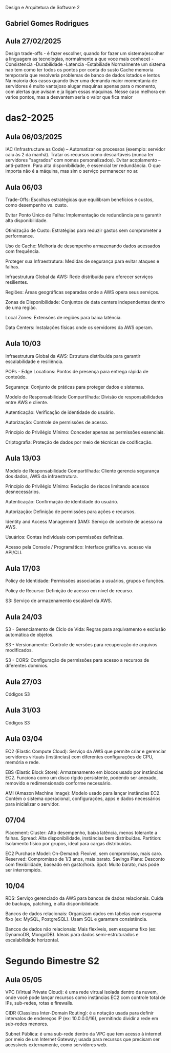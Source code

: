 Design e Arquitetura de Software 2

## Gabriel Gomes Rodrigues

## Aula 27/02/2025

Design trade-offs - é fazer escolher, quando for fazer um sistema(escolher a linguagem as tecnologias, normalmente a que voce mais conhece)
-Consistencia
-Durabilidade
-Latencia
-Estabiliade
Normalmente um sistema nao tem como ter todos os pontos por conta do susto
Cache memoria temporaria que resolveria problemas de banco de dados lotados e lentos
Na maioria dos casos quando tiver uma demanda maior momentania de servidores é muito vantajoso alugar maquinas apenas para o momento, com alertas que avisam e ja ligam essas maquinas. Nesse caso melhora em varios pontos, mas a desvantem seria o valor que fica maior

# das2-2025

## Aula 06/03/2025

IAC (Infrastructure as Code) – Automatizar os processos (exemplo: servidor caiu às 2 da manhã).
Tratar os recursos como descartáveis (nunca ter servidores "sagrados" com nomes personalizados).
Evitar acoplamento – anti-pattern.
Para alta disponibilidade, é essencial ter redundância.
O que importa não é a máquina, mas sim o serviço permanecer no ar.

## Aula 06/03

Trade-Offs: Escolhas estratégicas que equilibram benefícios e custos, como desempenho vs. custo.

Evitar Ponto Único de Falha: Implementação de redundância para garantir alta disponibilidade.

Otimização de Custo: Estratégias para reduzir gastos sem comprometer a performance.

Uso de Cache: Melhoria de desempenho armazenando dados acessados com frequência.

Proteger sua Infraestrutura: Medidas de segurança para evitar ataques e falhas.

Infraestrutura Global da AWS: Rede distribuída para oferecer serviços resilientes.

Regiões: Áreas geográficas separadas onde a AWS opera seus serviços.

Zonas de Disponibilidade: Conjuntos de data centers independentes dentro de uma região.

Local Zones: Extensões de regiões para baixa latência.

Data Centers: Instalações físicas onde os servidores da AWS operam.

## Aula 10/03

Infraestrutura Global da AWS: Estrutura distribuída para garantir escalabilidade e resiliência.

POPs - Edge Locations: Pontos de presença para entrega rápida de conteúdo.

Segurança: Conjunto de práticas para proteger dados e sistemas.

Modelo de Responsabilidade Compartilhada: Divisão de responsabilidades entre AWS e cliente.

Autenticação: Verificação de identidade do usuário.

Autorização: Controle de permissões de acesso.

Princípio do Privilégio Mínimo: Conceder apenas as permissões essenciais.

Criptografia: Proteção de dados por meio de técnicas de codificação.

## Aula 13/03

Modelo de Responsabilidade Compartilhada: Cliente gerencia segurança dos dados, AWS da infraestrutura.

Princípio do Privilégio Mínimo: Redução de riscos limitando acessos desnecessários.

Autenticação: Confirmação de identidade do usuário.

Autorização: Definição de permissões para ações e recursos.

Identity and Access Management (IAM): Serviço de controle de acesso na AWS.

Usuários: Contas individuais com permissões definidas.

Acesso pela Console / Programático: Interface gráfica vs. acesso via API/CLI.

## Aula 17/03

Policy de Identidade: Permissões associadas a usuários, grupos e funções.

Policy de Recurso: Definição de acesso em nível de recurso.

S3: Serviço de armazenamento escalável da AWS.

## Aula 24/03

S3 - Gerenciamento de Ciclo de Vida: Regras para arquivamento e exclusão automática de objetos.

S3 - Versionamento: Controle de versões para recuperação de arquivos modificados.

S3 - CORS: Configuração de permissões para acesso a recursos de diferentes domínios.

## Aula 27/03

Códigos S3

## Aula 31/03

Códigos S3

## Aula 03/04

EC2 (Elastic Compute Cloud): Serviço da AWS que permite criar e gerenciar servidores virtuais (instâncias) com diferentes configurações de CPU, memória e rede.

EBS (Elastic Block Store): Armazenamento em blocos usado por instâncias EC2. Funciona como um disco rígido persistente, podendo ser anexado, removido e redimensionado conforme necessário.

AMI (Amazon Machine Image): Modelo usado para lançar instâncias EC2. Contém o sistema operacional, configurações, apps e dados necessários para inicializar o servidor.

## 07/04

Placement:
Cluster: Alto desempenho, baixa latência, menos tolerante a falhas.
Spread: Alta disponibilidade, instâncias bem distribuídas.
Partition: Isolamento físico por grupos, ideal para cargas distribuídas.

EC2 Purchase Model:
On-Demand: Flexível, sem compromisso, mais caro.
Reserved: Compromisso de 1/3 anos, mais barato.
Savings Plans: Desconto com flexibilidade, baseado em gasto/hora.
Spot: Muito barato, mas pode ser interrompido.

## 10/04

RDS: Serviço gerenciado da AWS para bancos de dados relacionais. Cuida de backups, patching, e alta disponibilidade.

Bancos de dados relacionais: Organizam dados em tabelas com esquema fixo (ex: MySQL, PostgreSQL). Usam SQL e garantem consistência.

Bancos de dados não relacionais: Mais flexíveis, sem esquema fixo (ex: DynamoDB, MongoDB). Ideais para dados semi-estruturados e escalabilidade horizontal.


# Segundo Bimestre S2

## Aula 05/05

VPC (Virtual Private Cloud): é uma rede virtual isolada dentro da nuvem, onde você pode lançar recursos como instâncias EC2 com controle total de IPs, sub-redes, rotas e firewalls.

CIDR (Classless Inter-Domain Routing): é a notação usada para definir intervalos de endereços IP (ex: 10.0.0.0/16), permitindo dividir a rede em sub-redes menores.

Subnet Pública: é uma sub-rede dentro da VPC que tem acesso à internet por meio de um Internet Gateway; usada para recursos que precisam ser acessíveis externamente, como servidores web.

